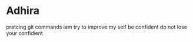 # Adhira
pratcing git commands 
iam try to improve my self
be confident
do not lose your confidient
